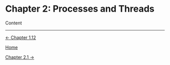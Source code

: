 # Chapter 2: Processes and Threads

Content

---

[← Chapter 1.12](../Chapter%201%200f0eb/Chapter%201%20%20de40c.md)

[Home](../../AiredDev%20b02d5/Notes%20on%20M%2061e3e.md)

[Chapter 2.1 →](Chapter%202%20%20b6b41.md)